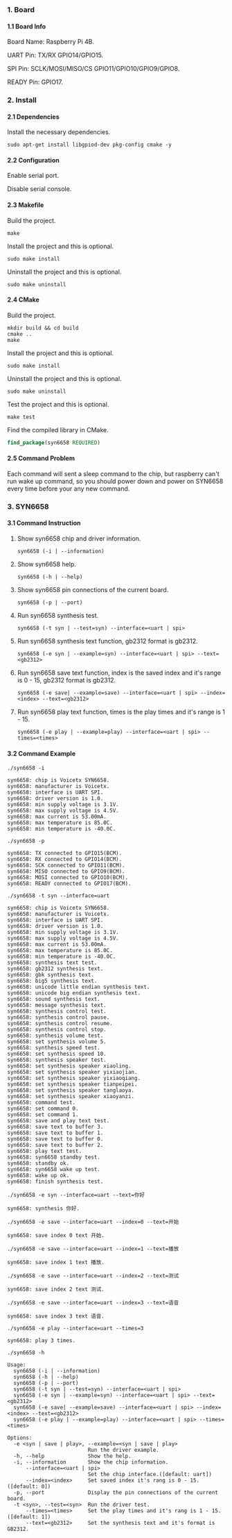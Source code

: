 ### 1. Board

#### 1.1 Board Info

Board Name: Raspberry Pi 4B.

UART Pin: TX/RX GPIO14/GPIO15.

SPI Pin: SCLK/MOSI/MISO/CS GPIO11/GPIO10/GPIO9/GPIO8.

READY Pin: GPIO17.

### 2. Install

#### 2.1 Dependencies

Install the necessary dependencies.

```shell
sudo apt-get install libgpiod-dev pkg-config cmake -y
```
#### 2.2 Configuration

Enable serial port.

Disable serial console.

#### 2.3 Makefile

Build the project.

```shell
make
```

Install the project and this is optional.

```shell
sudo make install
```

Uninstall the project and this is optional.

```shell
sudo make uninstall
```

#### 2.4 CMake

Build the project.

```shell
mkdir build && cd build 
cmake .. 
make
```

Install the project and this is optional.

```shell
sudo make install
```

Uninstall the project and this is optional.

```shell
sudo make uninstall
```

Test the project and this is optional.

```shell
make test
```

Find the compiled library in CMake. 

```cmake
find_package(syn6658 REQUIRED)
```

#### 2.5 Command Problem

Each command will sent a sleep command to the chip, but raspberry can't run wake up command, so you should power down and power on SYN6658 every time before your any new command.

### 3. SYN6658

#### 3.1 Command Instruction

1. Show syn6658 chip and driver information.

   ```shell
   syn6658 (-i | --information)
   ```

2. Show syn6658 help.

   ```shell
   syn6658 (-h | --help)
   ```

3. Show syn6658 pin connections of the current board.

   ```shell
   syn6658 (-p | --port)
   ```

5. Run syn6658 synthesis test.

   ```shell
   syn6658 (-t syn | --test=syn) --interface=<uart | spi> 
   ```

6. Run syn6658 synthesis text function, gb2312 format is gb2312.

   ```shell
   syn6658 (-e syn | --example=syn) --interface=<uart | spi> --text=<gb2312>
   ```

7. Run syn6658 save text function, index is the saved index and it's range is 0 - 15, gb2312 format is gb2312.

   ```shell
   syn6658 (-e save| --example=save) --interface=<uart | spi> --index=<index> --text=<gb2312>
   ```

7. Run syn6658 play text function, times is the play times and it's range is 1 - 15.

   ```shell
   syn6658 (-e play | --example=play) --interface=<uart | spi> --times=<times>
   ```

#### 3.2 Command Example

```shell
./syn6658 -i

syn6658: chip is Voicetx SYN6658.
syn6658: manufacturer is Voicetx.
syn6658: interface is UART SPI.
syn6658: driver version is 1.0.
syn6658: min supply voltage is 3.1V.
syn6658: max supply voltage is 4.5V.
syn6658: max current is 53.00mA.
syn6658: max temperature is 85.0C.
syn6658: min temperature is -40.0C.
```

```shell
./syn6658 -p

syn6658: TX connected to GPIO15(BCM).
syn6658: RX connected to GPIO14(BCM).
syn6658: SCK connected to GPIO11(BCM).
syn6658: MISO connected to GPIO9(BCM).
syn6658: MOSI connected to GPIO10(BCM).
syn6658: READY connected to GPIO17(BCM).
```

```shell
./syn6658 -t syn --interface=uart

syn6658: chip is Voicetx SYN6658.
syn6658: manufacturer is Voicetx.
syn6658: interface is UART SPI.
syn6658: driver version is 1.0.
syn6658: min supply voltage is 3.1V.
syn6658: max supply voltage is 4.5V.
syn6658: max current is 53.00mA.
syn6658: max temperature is 85.0C.
syn6658: min temperature is -40.0C.
syn6658: synthesis text test.
syn6658: gb2312 synthesis text.
syn6658: gbk synthesis text.
syn6658: big5 synthesis text.
syn6658: unicode little endian synthesis text.
syn6658: unicode big endian synthesis text.
syn6658: sound synthesis text.
syn6658: message synthesis text.
syn6658: synthesis control test.
syn6658: synthesis control pause.
syn6658: synthesis control resume.
syn6658: synthesis control stop.
syn6658: synthesis volume test.
syn6658: set synthesis volume 5.
syn6658: synthesis speed test.
syn6658: set synthesis speed 10.
syn6658: synthesis speaker test.
syn6658: set synthesis speaker xiaoling.
syn6658: set synthesis speaker yixiaojian.
syn6658: set synthesis speaker yixiaoqiang.
syn6658: set synthesis speaker tianpeipei.
syn6658: set synthesis speaker tanglaoya.
syn6658: set synthesis speaker xiaoyanzi.
syn6658: command test.
syn6658: set command 0.
syn6658: set command 1.
syn6658: save and play text test.
syn6658: save text to buffer 3.
syn6658: save text to buffer 1.
syn6658: save text to buffer 0.
syn6658: save text to buffer 2.
syn6658: play text test.
syn6658: syn6658 standby test.
syn6658: standby ok.
syn6658: syn6658 wake up test.
syn6658: wake up ok.
syn6658: finish synthesis test.
```

```shell
./syn6658 -e syn --interface=uart --text=你好

syn6658: synthesis 你好.
```

```shell
./syn6658 -e save --interface=uart --index=0 --text=开始

syn6658: save index 0 text 开始.

./syn6658 -e save --interface=uart --index=1 --text=播放

syn6658: save index 1 text 播放.

./syn6658 -e save --interface=uart --index=2 --text=测试

syn6658: save index 2 text 测试.

./syn6658 -e save --interface=uart --index=3 --text=语音

syn6658: save index 3 text 语音.
```

```shell
./syn6658 -e play --interface=uart --times=3

syn6658: play 3 times.
```

```shell
./syn6658 -h

Usage:
  syn6658 (-i | --information)
  syn6658 (-h | --help)
  syn6658 (-p | --port)
  syn6658 (-t syn | --test=syn) --interface=<uart | spi>
  syn6658 (-e syn | --example=syn) --interface=<uart | spi> --text=<gb2312>
  syn6658 (-e save| --example=save) --interface=<uart | spi> --index=<index> --text=<gb2312>
  syn6658 (-e play | --example=play) --interface=<uart | spi> --times=<times>

Options:
  -e <syn | save | play>, --example=<syn | save | play>
                          Run the driver example.
  -h, --help              Show the help.
  -i, --information       Show the chip information.
      --interface=<uart | spi>
                          Set the chip interface.([default: uart])
      --index=<index>     Set saved index it's rang is 0 - 15.([default: 0])
  -p, --port              Display the pin connections of the current board.
  -t <syn>, --test=<syn>  Run the driver test.
      --times=<times>     Set the play times and it's rang is 1 - 15.([default: 1])
      --text=<gb2312>     Set the synthesis text and it's format is GB2312.
```

